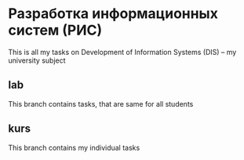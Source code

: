 # Разработка информационных систем (РИС)
This is all my tasks on Development of Information Systems (DIS) – my university subject
## lab
This branch contains tasks, that are same for all students
## kurs
This branch contains my individual tasks

